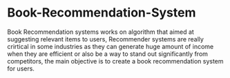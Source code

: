 # Book-Recommendation-System
Book Recommendation systems works on algorithm that aimed at suggesting relevant items to users, Recommender systems are really crirtical in some industries as they can generate huge amount of income when they are efficient or also be a way to stand out significantly from competitors, the main objective is to create a book recommendation system for users.
